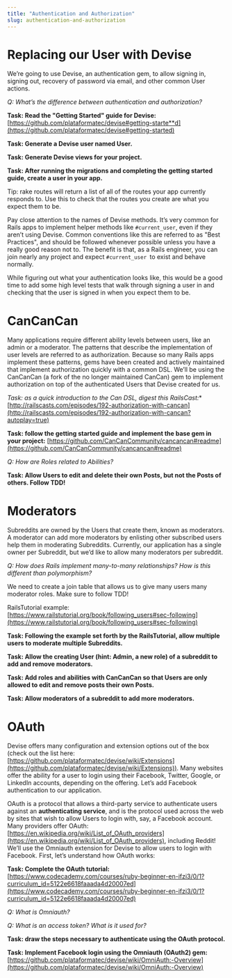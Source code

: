 ```yaml
---
title: "Authentication and Authorization"
slug: authentication-and-authorization
---
```


# Replacing our User with Devise

We’re going to use Devise, an authentication gem, to allow signing in, signing out, recovery of password via email, and other common User actions.

*Q: What’s the difference between authentication and authorization?*

**Task: Read the "Getting Started" guide for Devise:** [https://github.com/plataformatec/devise#getting-starte**d](https://github.com/plataformatec/devise#getting-started)

**Task: Generate a Devise user named User.**

**Task: Generate Devise views for your project.**

**Task: After running the migrations and completing the getting started guide, create a user in your app.**

Tip: rake routes will return a list of all of the routes your app currently responds to. Use this to check that the routes you create are what you expect them to be.

Pay close attention to the names of Devise methods.  It’s very common for Rails apps to implement helper methods like `#current_user`, even if they aren’t using Devise.  Common conventions like this are referred to as "Best Practices", and should be followed whenever possible unless you have a really good reason not to.  The benefit is that, as a Rails engineer, you can join nearly any project and expect `#current_user `to exist and behave normally.

While figuring out what your authentication looks like, this would be a good time to add  some high level tests that walk through signing a user in and checking that the user is signed in when you expect them to be.

# CanCanCan

Many applications require different ability levels between users, like an admin or a moderator.  The patterns that describe the implementation of user levels are referred to as authorization.  Because so many Rails apps implement these patterns, gems have been created and actively maintained that implement authorization quickly with a common DSL.  We’ll be using the CanCanCan (a fork of the no longer maintained CanCan) gem to implement authorization on top of the authenticated Users that Devise created for us.

**Task: as a quick introduction to the Can* DSL, digest this RailsCast:** [http://railscasts.com/episodes/192-authorization-with-cancan](http://railscasts.com/episodes/192-authorization-with-cancan?autoplay=true)

**Task: follow the getting started guide and implement the base gem in your project:** [https://github.com/CanCanCommunity/cancancan#readme](https://github.com/CanCanCommunity/cancancan#readme)

*Q: How are Roles related to Abilities?*

**Task: Allow Users to edit and delete their own Posts, but not the Posts of others.  Follow TDD!**

# Moderators

Subreddits are owned by the Users that create them, known as moderators.  A moderator can add more moderators by enlisting other subscribed users help them in moderating Subreddits.  Currently, our application has a single owner per Subreddit, but we’d like to allow many moderators per subreddit.

*Q: How does Rails implement many-to-many relationships?  How is this different than polymorphism?*

We need to create a join table that allows us to give many users many moderator roles.  Make sure to follow TDD!

RailsTutorial example: [https://www.railstutorial.org/book/following_users#sec-following](https://www.railstutorial.org/book/following_users#sec-following)

**Task: Following the example set forth by the RailsTutorial, allow multiple users to moderate multiple Subreddits.**

**Task: Allow the creating User (hint: Admin, a new role) of a subreddit to add and remove moderators.**

**Task: Add roles and abilities with CanCanCan so that Users are only allowed to edit and remove posts their own Posts.**

**Task: Allow moderators of a subreddit to add more moderators.**

# OAuth

Devise offers many configuration and extension options out of the box (check out the list here: [https://github.com/plataformatec/devise/wiki/Extensions](https://github.com/plataformatec/devise/wiki/Extensions)).   Many websites offer the ability for a user to login using their Facebook, Twitter, Google, or LinkedIn accounts, depending on the offering.  Let’s add Facebook authentication to our application.

OAuth is a protocol that allows a third-party service to authenticate users against an **authenticating service**, and is the protocol used across the web by sites that wish to allow Users to login with, say, a Facebook account.  Many providers offer OAuth: [https://en.wikipedia.org/wiki/List_of_OAuth_providers](https://en.wikipedia.org/wiki/List_of_OAuth_providers), including Reddit!  We’ll use the Omniauth extension for Devise to allow users to login with Facebook.  First, let’s understand how OAuth works:

**Task: Complete the OAuth tutorial:** [https://www.codecademy.com/courses/ruby-beginner-en-ifzi3/0/1?curriculum_id=5122e6618faaada4d20007ed](https://www.codecademy.com/courses/ruby-beginner-en-ifzi3/0/1?curriculum_id=5122e6618faaada4d20007ed)

*Q: What is Omniauth?*

*Q: What is an access token?  What is it used for?*

**Task: draw the steps necessary to authenticate using the OAuth protocol.**

**Task: Implement Facebook login using the Omniauth (OAuth2) gem:** [https://github.com/plataformatec/devise/wiki/OmniAuth:-Overview](https://github.com/plataformatec/devise/wiki/OmniAuth:-Overview)

